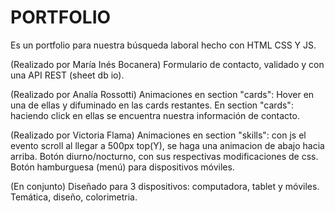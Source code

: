 # PORTFOLIO
Es un portfolio para nuestra búsqueda laboral hecho con HTML CSS Y JS. 

(Realizado por María Inés Bocanera)
Formulario de contacto, validado y con una API REST (sheet db io). 

(Realizado por Analía Rossotti)
Animaciones en section "cards": Hover en una de ellas y difuminado en las cards restantes.
En section "cards": haciendo click en ellas se encuentra nuestra información de contacto.

(Realizado por Victoria Flama)
Animaciones en section "skills": con js el evento scroll al llegar a 500px top(Y), se haga una animacion de abajo hacia arriba.
Botón diurno/nocturno, con sus respectivas modificaciones de css.
Botón hamburguesa (menú) para dispositivos móviles.

(En conjunto)
Diseñado para 3 dispositivos: computadora, tablet y móviles.
Temática, diseño, colorimetria.
